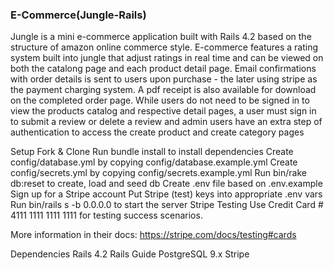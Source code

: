 ### E-Commerce(Jungle-Rails)
Jungle is a mini e-commerce application built with Rails 4.2 based on the structure of amazon online commerce style. E-commerce features a rating system built into jungle that adjust ratings in real time and can be viewed on both the catalong page and each product detail page. Email confirmations with order details is sent to users upon purchase - the later using stripe as the payment charging system. A pdf receipt is also available for download on the completed order page.
While users do not need to be signed in to view the products catalog and respective detail pages, a user must sign in to submit a review or delete a review and admin users have an extra step of authentication to access the create product and create category pages


Setup
Fork & Clone
Run bundle install to install dependencies
Create config/database.yml by copying config/database.example.yml
Create config/secrets.yml by copying config/secrets.example.yml
Run bin/rake db:reset to create, load and seed db
Create .env file based on .env.example
Sign up for a Stripe account
Put Stripe (test) keys into appropriate .env vars
Run bin/rails s -b 0.0.0.0 to start the server
Stripe Testing
Use Credit Card # 4111 1111 1111 1111 for testing success scenarios.

More information in their docs: https://stripe.com/docs/testing#cards

Dependencies
Rails 4.2 Rails Guide
PostgreSQL 9.x
Stripe
